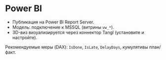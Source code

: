 # Power BI

- Публикация на Power BI Report Server.
- Модель: подключение к MSSQL (витрины `vw_*`).
- 3D-виз визуализируется через коннектор Tangl (установите и настройте).

Рекомендуемые меры (DAX): `IsDone`, `IsLate`, `DelayDays`, кумулятивы план/факт.
